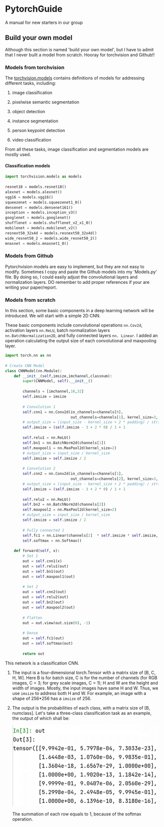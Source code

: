 # PytorchGuide

A manual for new starters in our group



## Build your own model

Although this section is named 'build your own model', but I have to admit that I never built a model from scratch. Hooray for torchvision and Github!!



### Models from torchvision

The [torchvision.models](https://pytorch.org/vision/stable/models.html) contains definitions of models for addressing different tasks, including: 

1. image classification

2. pixelwise semantic segmentation

3. object detection

4. instance segmentation

5. person keypoint detection

6. video classification

From all these tasks, image classification and segmentation models are mostly used. 

#### Classification models 

```python
import torchvision.models as models

resnet18 = models.resnet18()
alexnet = models.alexnet()
vgg16 = models.vgg16()
squeezenet = models.squeezenet1_0()
densenet = models.densenet161()
inception = models.inception_v3()
googlenet = models.googlenet()
shufflenet = models.shufflenet_v2_x1_0()
mobilenet = models.mobilenet_v2()
resnext50_32x4d = models.resnext50_32x4d()
wide_resnet50_2 = models.wide_resnet50_2()
mnasnet = models.mnasnet1_0()
```



### Models from Github

Pytorchvision models are easy to implement, but they are not easy to modify. Sometimes I copy and paste the Github models into my 'Models.py' file. By doing so, I could easily adjust the convolutional layers and normalization layers. DO remember to add proper references if your are writing your paper/report.



### Models from scratch

In this section, some basic components in a deep learning network will be introduced. We will start with a simple 2D CNN. 

These basic components include convolutional operations `nn.Cov2d`, activation layers `nn.ReLU`, batch normalization layers `nn.BatchNormalization2D`, and fully connected layers `nn. Linear`. I added an operation calculating the output size of each convolutional and maxpooling layer. 

```python
import torch.nn as nn

# Create CNN Model
class CNNModel(nn.Module):
    def __init__(self,imsize,imchannel,classnum):
        super(CNNModel, self).__init__()
        
        channels = [imchannel,16,32]
        self.imsize = imsize
        
        # Convolution 1
        self.cnn1 = nn.Conv2d(in_channels=channels[0], 
                              out_channels=channels[1], kernel_size=3, stride=1, padding=0)
        # output_size = (input_size - kernel_size + 2 * padding) / stride + 1
        self.imsize = (self.imsize - 3 + 2 * 0) / 1 + 1
        
        self.relu1 = nn.ReLU()
        self.bn1 = nn.BatchNorm2d(channels[1])
        self.maxpool1 = nn.MaxPool2d(kernel_size=2)
        # output_size = input_size / kernel_size
        self.imsize = self.imsize / 2

        # Convolution 2
        self.cnn2 = nn.Conv2d(in_channels=channels[1], 
                              out_channels=channels[2], kernel_size=3, stride=1, padding=0)
        # output_size = (input_size - kernel_size + 2 * padding) / stride + 1
        self.imsize = (self.imsize - 3 + 2 * 0) / 1 + 1
        
        self.relu2 = nn.ReLU()
        self.bn2 = nn.BatchNorm2d(channels[2])
        self.maxpool2 = nn.MaxPool2d(kernel_size=2)
        # output_size = input_size / kernel_size
        self.imsize = self.imsize / 2
        
        # Fully connected 1
        self.fc1 = nn.Linear(channels[2]  * self.imsize * self.imsize, classnum)
        self.softmax = nn.Softmax()

    def forward(self, x):
        # Set 1
        out = self.cnn1(x)
        out = self.relu1(out)
        out = self.bn1(out)
        out = self.maxpool1(out)

        # Set 2
        out = self.cnn2(out)
        out = self.relu2(out)
        out = self.bn2(out)
        out = self.maxpool2(out)

        # Flatten
        out = out.view(out.size(0), -1)

        # Dense
        out = self.fc1(out)
        out = self.softmax(out)

        return out
```

This network is a classification CNN. 

1. The input is a four-dimensional torch.Tensor with a matrix size of [B, C, H, W]. Here B is for batch size, C is for the number of channels (for RGB images, C = 3; for grey scale images, C = 1); H and W are the height and width of images. Mostly, the input images have same H and W. Thus, we use `imsize` to address both H and W. For example, an image with a shape of 256*256 has a `imsize` of 256.

2. The output is the probabilities of each class, with a matrix size of [B, numclass]. Let's take a three-class classification task as an example, the output of which shall be: 

   ![avatar](../images/outtensor.png)

   

   The summation of each row equals to 1, because of the softmax operation. 

